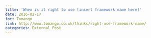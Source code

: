 ```yaml
---
title: 'When is it right to use [insert framework name here]'
date: 2016-02-17
for: Tomango
link: http://www.tomango.co.uk/thinks/right-use-framework-name/
categories: External Post
---
```


